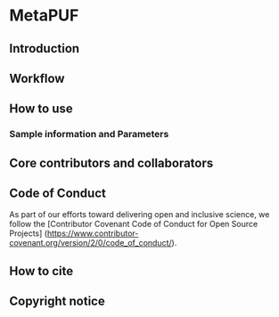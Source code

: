 # MetaPUF
## Introduction
## Workflow 
## How to use
### Sample information and Parameters
## Core contributors and collaborators
## Code of Conduct
As part of our efforts toward delivering open and inclusive science, we follow the [Contributor Covenant Code of Conduct for Open Source Projects] (https://www.contributor-covenant.org/version/2/0/code_of_conduct/).
## How to cite
## Copyright notice

